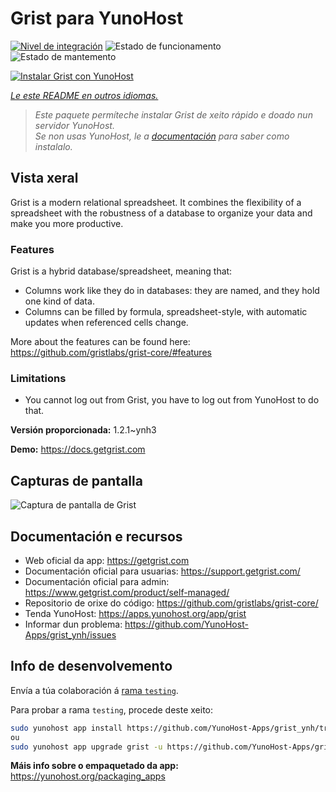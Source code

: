 <!--
NOTA: Este README foi creado automáticamente por <https://github.com/YunoHost/apps/tree/master/tools/readme_generator>
NON debe editarse manualmente.
-->

# Grist para YunoHost

[![Nivel de integración](https://dash.yunohost.org/integration/grist.svg)](https://ci-apps.yunohost.org/ci/apps/grist/) ![Estado de funcionamento](https://ci-apps.yunohost.org/ci/badges/grist.status.svg) ![Estado de mantemento](https://ci-apps.yunohost.org/ci/badges/grist.maintain.svg)

[![Instalar Grist con YunoHost](https://install-app.yunohost.org/install-with-yunohost.svg)](https://install-app.yunohost.org/?app=grist)

*[Le este README en outros idiomas.](./ALL_README.md)*

> *Este paquete permíteche instalar Grist de xeito rápido e doado nun servidor YunoHost.*  
> *Se non usas YunoHost, le a [documentación](https://yunohost.org/install) para saber como instalalo.*

## Vista xeral

Grist is a modern relational spreadsheet. It combines the flexibility of a spreadsheet with the robustness of a database to organize your data and make you more productive.

### Features

Grist is a hybrid database/spreadsheet, meaning that:

- Columns work like they do in databases: they are named, and they hold one kind of data.
- Columns can be filled by formula, spreadsheet-style, with automatic updates when referenced cells change.

More about the features can be found here: <https://github.com/gristlabs/grist-core/#features>

### Limitations

- You cannot log out from Grist, you have to log out from YunoHost to do that.


**Versión proporcionada:** 1.2.1~ynh3

**Demo:** <https://docs.getgrist.com>

## Capturas de pantalla

![Captura de pantalla de Grist](./doc/screenshots/grist.jpg)

## Documentación e recursos

- Web oficial da app: <https://getgrist.com>
- Documentación oficial para usuarias: <https://support.getgrist.com/>
- Documentación oficial para admin: <https://www.getgrist.com/product/self-managed/>
- Repositorio de orixe do código: <https://github.com/gristlabs/grist-core/>
- Tenda YunoHost: <https://apps.yunohost.org/app/grist>
- Informar dun problema: <https://github.com/YunoHost-Apps/grist_ynh/issues>

## Info de desenvolvemento

Envía a túa colaboración á [rama `testing`](https://github.com/YunoHost-Apps/grist_ynh/tree/testing).

Para probar a rama `testing`, procede deste xeito:

```bash
sudo yunohost app install https://github.com/YunoHost-Apps/grist_ynh/tree/testing --debug
ou
sudo yunohost app upgrade grist -u https://github.com/YunoHost-Apps/grist_ynh/tree/testing --debug
```

**Máis info sobre o empaquetado da app:** <https://yunohost.org/packaging_apps>
